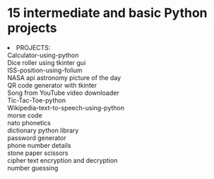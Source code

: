 # 15 intermediate and basic Python projects

<li>
PROJECTS:</br>
Calculator-using-python<br>
Dice roller using tkinter gui</br>
ISS-position-using-folium</br>
NASA api astronomy picture of the day</br>
QR code generator with tkinter</br>
Song from YouTube video downloader</br>
Tic-Tac-Toe-python</br>
Wikipedia-text-to-speech-using-python</br>
morse code</br>
nato phonetics</br>
dictionary python library</br>
password generator</br>
phone number details</br>
stone paper scissors</br>
cipher text encryption and decryption</br>
number guessing</br>
</li>
